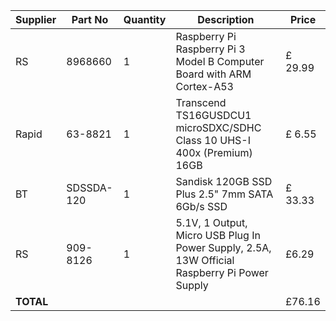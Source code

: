 | Supplier | Part No    | Quantity | Description                                                             | Price   |
|----------|------------|----------|-------------------------------------------------------------------------|---------|
| RS       | 8968660    | 1        | Raspberry Pi Raspberry Pi 3 Model B Computer Board with ARM Cortex-A53  | £ 29.99 |
| Rapid    | 63-8821    | 1        | Transcend TS16GUSDCU1 microSDXC/SDHC Class 10 UHS-I 400x (Premium) 16GB | £ 6.55  |
| BT       | SDSSDA-120 | 1        | Sandisk 120GB SSD Plus 2.5" 7mm SATA 6Gb/s SSD                          | £ 33.33 |
| RS | 909-8126 | 1 | 5.1V, 1 Output, Micro USB Plug In Power Supply, 2.5A, 13W Official Raspberry Pi Power Supply | £6.29 |
|   **TOTAL**       |       | |           |  £76.16 |